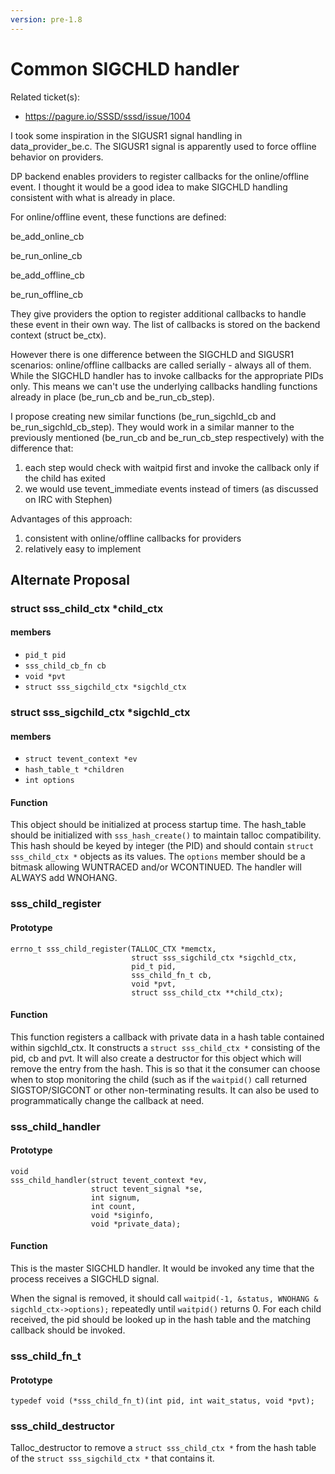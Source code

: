 ```yaml
---
version: pre-1.8
---
```


# Common SIGCHLD handler

Related ticket(s):
- <https://pagure.io/SSSD/sssd/issue/1004>

I took some inspiration in the SIGUSR1 signal handling in data_provider_be.c. The SIGUSR1 signal is apparently used to force offline behavior on providers.

DP backend enables providers to register callbacks for the online/offline event. I thought it would be a good idea to make SIGCHLD handling consistent with what is already in place.

For online/offline event, these functions are defined:

be_add_online_cb

be_run_online_cb

be_add_offline_cb

be_run_offline_cb

They give providers the option to register additional callbacks to handle these event in their own way. The list of callbacks is stored on the backend context (struct be_ctx).

However there is one difference between the SIGCHLD and SIGUSR1 scenarios: online/offline callbacks are called serially - always all of them. While the SIGCHLD handler has to invoke callbacks for the appropriate PIDs only. This means we can't use the underlying callbacks handling functions already in place (be_run_cb and be_run_cb_step).

I propose creating new similar functions (be_run_sigchld_cb and be_run_sigchld_cb_step). They would work in a similar manner to the previously mentioned (be_run_cb and be_run_cb_step respectively) with the difference that:

1.  each step would check with waitpid first and invoke the callback only if the child has exited
2.  we would use tevent_immediate events instead of timers (as discussed on IRC with Stephen)

Advantages of this approach:

1.  consistent with online/offline callbacks for providers
2.  relatively easy to implement

## Alternate Proposal

### struct sss_child_ctx \*child_ctx

#### members

  - `pid_t pid`
  - `sss_child_cb_fn cb`
  - `void *pvt`
  - `struct sss_sigchild_ctx *sigchld_ctx`

### struct sss_sigchild_ctx \*sigchld_ctx

#### members

  - `struct tevent_context *ev`
  - `hash_table_t *children`
  - `int options`

#### Function

This object should be initialized at process startup time. The hash_table should be initialized with `sss_hash_create()` to maintain talloc compatibility. This hash should be keyed by integer (the PID) and should contain `struct sss_child_ctx *` objects as its values. The `options` member should be a bitmask allowing WUNTRACED and/or WCONTINUED. The handler will ALWAYS add WNOHANG.

### sss_child_register

#### Prototype

    errno_t sss_child_register(TALLOC_CTX *memctx,
                               struct sss_sigchild_ctx *sigchld_ctx,
                               pid_t pid,
                               sss_child_fn_t cb,
                               void *pvt,
                               struct sss_child_ctx **child_ctx);

#### Function

This function registers a callback with private data in a hash table contained within sigchld_ctx. It constructs a `struct sss_child_ctx *` consisting of the pid, cb and pvt. It will also create a destructor for this object which will remove the entry from the hash. This is so that it the consumer can choose when to stop monitoring the child (such as if the `waitpid()` call returned SIGSTOP/SIGCONT or other non-terminating results. It can also be used to programmatically change the callback at need.

### sss_child_handler

#### Prototype

    void
    sss_child_handler(struct tevent_context *ev,
                      struct tevent_signal *se,
                      int signum,
                      int count,
                      void *siginfo,
                      void *private_data);

#### Function

This is the master SIGCHLD handler. It would be invoked any time that the process receives a SIGCHLD signal.

When the signal is removed, it should call `waitpid(-1, &status, WNOHANG & sigchld_ctx->options);` repeatedly until `waitpid()` returns 0. For each child received, the pid should be looked up in the hash table and the matching callback should be invoked.

### sss_child_fn_t

#### Prototype

    typedef void (*sss_child_fn_t)(int pid, int wait_status, void *pvt);

### sss_child_destructor

Talloc_destructor to remove a `struct sss_child_ctx *` from the hash table of the `struct sss_sigchild_ctx *` that contains it.
